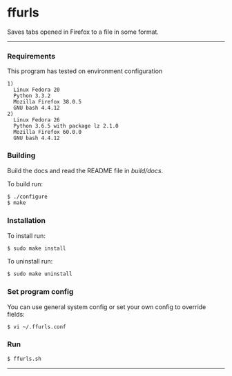 
# ffurls

Saves tabs opened in Firefox to a file in some format.

---

### Requirements


This program has tested on environment configuration
```
1)
  Linux Fedora 20
  Python 3.3.2
  Mozilla Firefox 38.0.5
  GNU bash 4.4.12
2)
  Linux Fedora 26
  Python 3.6.5 with package lz 2.1.0
  Mozilla Firefox 60.0.0
  GNU bash 4.4.12
```

### Building

Build the docs and read the README file in _build/docs_.

To build run:

```sh
$ ./configure
$ make
```

### Installation

To install run:

```sh
$ sudo make install
```

To uninstall run:

```sh
$ sudo make uninstall
```

### Set program config

You can use general system config or set your own config to override
fields:

```sh
$ vi ~/.ffurls.conf
```

### Run

```sh
$ ffurls.sh
```

---
